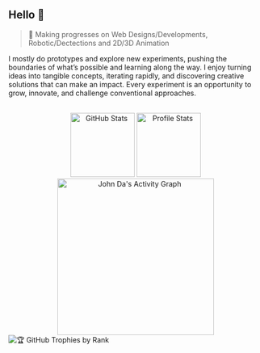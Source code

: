 ## Hello 👋

> 📖 Making progresses on Web Designs/Developments, Robotic/Dectections and 2D/3D Animation

I mostly do prototypes and explore new experiments, pushing the boundaries of what’s possible and learning along the way. I enjoy turning ideas into tangible concepts, iterating rapidly, and discovering creative solutions that can make an impact. Every experiment is an opportunity to grow, innovate, and challenge conventional approaches.

<br>

<div align="center">
  <img height="127rem" alt="GitHub Stats" src="https://github-readme-stats.vercel.app/api?username=john-da&theme=tokyonight&hide_border=true&include_all_commits=false&count_private=false&bg_color=0d1117"/>
  <img height="127rem" alt="Profile Stats" src="http://github-profile-summary-cards.vercel.app/api/cards/profile-details?username=john-da&theme=transparent"/>
</div>

<div align="center">
<img height="310rem" alt="John Da's Activity Graph" src="https://github-readme-activity-graph.vercel.app/graph?username=john-da&theme=github-dark&hide_border=true&hide_title=true"/>
</div>

<div>
  <img
    src="https://github-profile-trophy.vercel.app/?username=john-da&theme=tokyonight&no-frame=true&margin-w=5&margin-h=5&column=4&title=Experience"
    alt="🏆 GitHub Trophies by Rank"
  />
  <!-- <img
    src="https://api.vaunt.dev/v1/github/entities/john-da/achievements?format=svg&limit=3"
    height="240rem"
  /> -->
</div>

<br>
